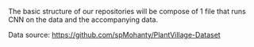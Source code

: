 The basic structure of our repositories will be compose of 1 file that runs CNN on the data and the accompanying data.

Data source: https://github.com/spMohanty/PlantVillage-Dataset
